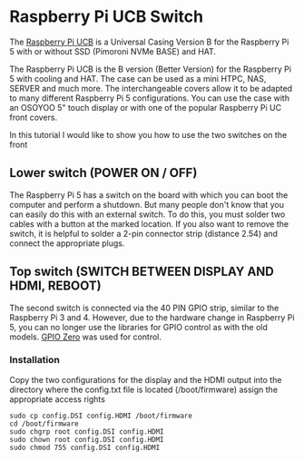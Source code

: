 # Raspberry Pi UCB Switch
The [Raspberry Pi UCB](https://www.thingiverse.com/thing:6618915/) is a Universal Casing Version B for the Raspberry Pi 5 with or without SSD (Pimoroni NVMe BASE) and HAT. 

The Raspberry Pi UCB is the B version (Better Version) for the Raspberry Pi 5 with cooling and HAT. The case can be used as a mini HTPC, NAS, SERVER and much more. The interchangeable covers allow it to be adapted to many different Raspberry Pi 5 configurations. You can use the case with an OSOYOO 5" touch display or with one of the popular Raspberry Pi UC front covers.

In this tutorial I would like to show you how to use the two switches on the front

## Lower switch (POWER ON / OFF)
The Raspberry Pi 5 has a switch on the board with which you can boot the computer and perform a shutdown. But many people don't know that you can easily do this with an external switch.
To do this, you must solder two cables with a button at the marked location. If you also want to remove the switch, it is helpful to solder a 2-pin connector strip (distance 2.54) and connect the appropriate plugs.

## Top switch (SWITCH BETWEEN DISPLAY AND HDMI, REBOOT)
The second switch is connected via the 40 PIN GPIO strip, similar to the Raspberry Pi 3 and 4. However, due to the hardware change in Raspberry Pi 5, you can no longer use the libraries for GPIO control as with the old models. [GPIO Zero](https://gpiozero.readthedocs.io/en/stable/installing.html) was used for control.

### Installation
Copy the two configurations for the display and the HDMI output into the directory where the config.txt file is located (/boot/firmware) assign the appropriate access rights
```
sudo cp config.DSI config.HDMI /boot/firmware
cd /boot/firmware
sudo chgrp root config.DSI config.HDMI
sudo chown root config.DSI config.HDMI
sudo chmod 755 config.DSI config.HDMI
```


